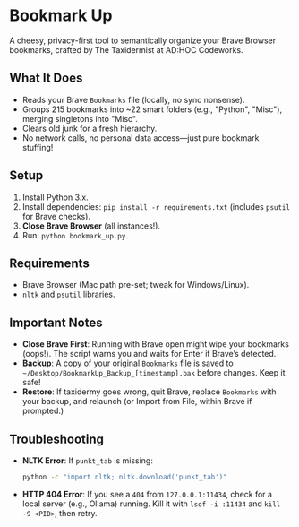 # Bookmark Up
A cheesy, privacy-first tool to semantically organize your Brave Browser bookmarks, crafted by The Taxidermist at AD:HOC Codeworks.

## What It Does
- Reads your Brave `Bookmarks` file (locally, no sync nonsense).
- Groups 215 bookmarks into ~22 smart folders (e.g., "Python", "Misc"), merging singletons into "Misc".
- Clears old junk for a fresh hierarchy.
- No network calls, no personal data access—just pure bookmark stuffing!

## Setup
1. Install Python 3.x.
2. Install dependencies: `pip install -r requirements.txt` (includes `psutil` for Brave checks).
3. **Close Brave Browser** (all instances!).
4. Run: `python bookmark_up.py`.

## Requirements
- Brave Browser (Mac path pre-set; tweak for Windows/Linux).
- `nltk` and `psutil` libraries.

## Important Notes
- **Close Brave First**: Running with Brave open might wipe your bookmarks (oops!). The script warns you and waits for Enter if Brave’s detected.
- **Backup**: A copy of your original `Bookmarks` file is saved to `~/Desktop/BookmarkUp_Backup_[timestamp].bak` before changes. Keep it safe!
- **Restore**: If taxidermy goes wrong, quit Brave, replace `Bookmarks` with your backup, and relaunch (or Import from File, within Brave if prompted.)

## Troubleshooting
- **NLTK Error**: If `punkt_tab` is missing:
  ```bash
  python -c "import nltk; nltk.download('punkt_tab')"
  
- **HTTP 404 Error**: If you see a `404` from `127.0.0.1:11434`, check for a local server (e.g., Ollama) running. Kill it with `lsof -i :11434` and `kill -9 <PID>`, then retry.
